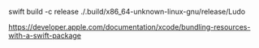 swift build -c release
./.build/x86_64-unknown-linux-gnu/release/Ludo

https://developer.apple.com/documentation/xcode/bundling-resources-with-a-swift-package